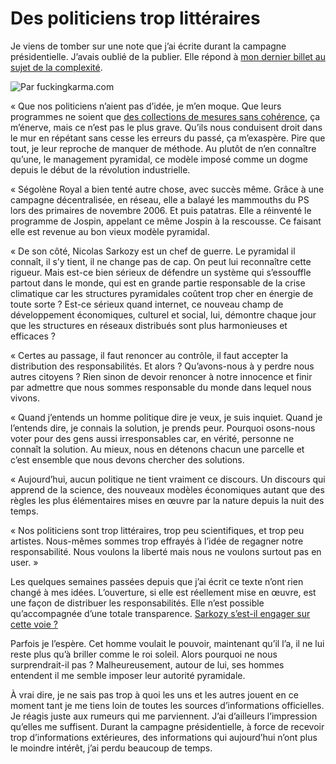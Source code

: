 # Des politiciens trop littéraires

Je viens de tomber sur une note que j’ai écrite durant la campagne présidentielle. J’avais oublié de la publier. Elle répond à [mon dernier billet au sujet de la complexité](https://tcrouzet.com/2007/07/30/sarkozy-a-t-il-compris-la-complexite/).

![Par fuckingkarma.com](https://tcrouzet.com/images_tc/20070801pacco.jpg)

« Que nos politiciens n’aient pas d’idée, je m’en moque. Que leurs programmes ne soient que [des collections de mesures sans cohérence](https://tcrouzet.com/2006/06/29/saupoudrage-politique/), ça m’énerve, mais ce n’est pas le plus grave. Qu’ils nous conduisent droit dans le mur en répétant sans cesse les erreurs du passé, ça m’exaspère. Pire que tout, je leur reproche de manquer de méthode. Au plutôt de n’en connaître qu’une, le management pyramidal, ce modèle imposé comme un dogme depuis le début de la révolution industrielle.

« Ségolène Royal a bien tenté autre chose, avec succès même. Grâce à une campagne décentralisée, en réseau, elle a balayé les mammouths du PS lors des primaires de novembre 2006. Et puis patatras. Elle a réinventé le programme de Jospin, appelant ce même Jospin à la rescousse. Ce faisant elle est revenue au bon vieux modèle pyramidal.

« De son côté, Nicolas Sarkozy est un chef de guerre. Le pyramidal il connaît, il s’y tient, il ne change pas de cap. On peut lui reconnaître cette rigueur. Mais est-ce bien sérieux de défendre un système qui s’essouffle partout dans le monde, qui est en grande partie responsable de la crise climatique car les structures pyramidales coûtent trop cher en énergie de toute sorte ? Est-ce sérieux quand internet, ce nouveau champ de développement économiques, culturel et social, lui, démontre chaque jour que les structures en réseaux distribués sont plus harmonieuses et efficaces ?

« Certes au passage, il faut renoncer au contrôle, il faut accepter la distribution des responsabilités. Et alors ? Qu’avons-nous à y perdre nous autres citoyens ? Rien sinon de devoir renoncer à notre innocence et finir par admettre que nous sommes responsable du monde dans lequel nous vivons.

« Quand j’entends un homme politique dire je veux, je suis inquiet. Quand je l’entends dire, je connais la solution, je prends peur. Pourquoi osons-nous voter pour des gens aussi irresponsables car, en vérité, personne ne connaît la solution. Au mieux, nous en détenons chacun une parcelle et c’est ensemble que nous devons chercher des solutions.

« Aujourd’hui, aucun politique ne tient vraiment ce discours. Un discours qui apprend de la science, des nouveaux modèles économiques autant que des règles les plus élémentaires mises en œuvre par la nature depuis la nuit des temps.

« Nos politiciens sont trop littéraires, trop peu scientifiques, et trop peu artistes. Nous-mêmes sommes trop effrayés à l’idée de regagner notre responsabilité. Nous voulons la liberté mais nous ne voulons surtout pas en user. »

Les quelques semaines passées depuis que j’ai écrit ce texte n’ont rien changé à mes idées. L’ouverture, si elle est réellement mise en œuvre, est une façon de distribuer les responsabilités. Elle n’est possible qu’accompagnée d’une totale transparence. [Sarkozy s’est-il engager sur cette voie ?](https://tcrouzet.com/2007/07/30/sarkozy-a-t-il-compris-la-complexite/)

Parfois je l’espère. Cet homme voulait le pouvoir, maintenant qu’il l’a, il ne lui reste plus qu’à briller comme le roi soleil. Alors pourquoi ne nous surprendrait-il pas ? Malheureusement, autour de lui, ses hommes entendent il me semble imposer leur autorité pyramidale.

À vrai dire, je ne sais pas trop à quoi les uns et les autres jouent en ce moment tant je me tiens loin de toutes les sources d’informations officielles. Je réagis juste aux rumeurs qui me parviennent. J’ai d’ailleurs l’impression qu’elles me suffisent. Durant la campagne présidentielle, à force de recevoir trop d’informations extérieures, des informations qui aujourd’hui n’ont plus le moindre intérêt, j’ai perdu beaucoup de temps.